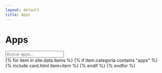 ```yaml
---
layout: default
title: Apps
---
```


<h1>Apps</h1>
<div class="search"><input id="q" type="search" placeholder="Buscar apps..."></div>

<div id="items" class="grid">
  {% for item in site.data.items %}
    {% if item.categoria contains "apps" %}
      {% include card.html item=item %}
    {% endif %}
  {% endfor %}
</div>
